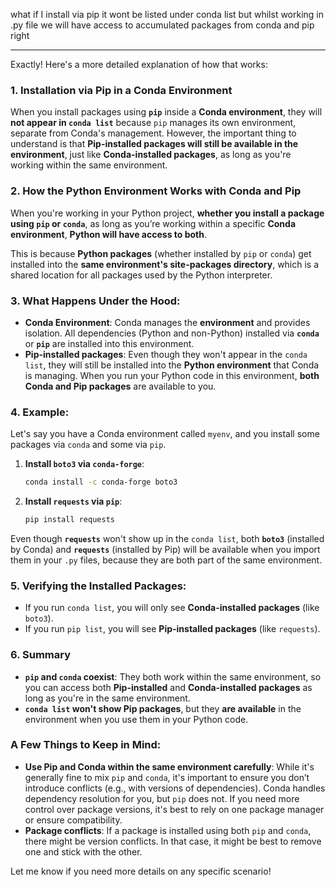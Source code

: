 what if I install via pip 
it wont be listed under conda list
but whilst working in .py file
we will have access to accumulated packages from conda and pip right

---

Exactly! Here's a more detailed explanation of how that works:

### 1. **Installation via Pip in a Conda Environment**

When you install packages using **`pip`** inside a **Conda environment**, they will **not appear in `conda list`** because `pip` manages its own environment, separate from Conda's management. However, the important thing to understand is that **Pip-installed packages will still be available in the environment**, just like **Conda-installed packages**, as long as you're working within the same environment.

### 2. **How the Python Environment Works with Conda and Pip**

When you're working in your Python project, **whether you install a package using `pip` or `conda`**, as long as you’re working within a specific **Conda environment**, **Python will have access to both**.

This is because **Python packages** (whether installed by `pip` or `conda`) get installed into the **same environment's site-packages directory**, which is a shared location for all packages used by the Python interpreter.

### 3. **What Happens Under the Hood:**

* **Conda Environment**: Conda manages the **environment** and provides isolation. All dependencies (Python and non-Python) installed via **`conda`** or **`pip`** are installed into this environment.
* **Pip-installed packages**: Even though they won't appear in the `conda list`, they will still be installed into the **Python environment** that Conda is managing. When you run your Python code in this environment, **both Conda and Pip packages** are available to you.

### 4. **Example:**

Let's say you have a Conda environment called `myenv`, and you install some packages via `conda` and some via `pip`.

1. **Install `boto3` via `conda-forge`**:

   ```bash
   conda install -c conda-forge boto3
   ```

2. **Install `requests` via `pip`**:

   ```bash
   pip install requests
   ```

Even though **`requests`** won't show up in the `conda list`, both **`boto3`** (installed by Conda) and **`requests`** (installed by Pip) will be available when you import them in your `.py` files, because they are both part of the same environment.

### 5. **Verifying the Installed Packages:**

* If you run `conda list`, you will only see **Conda-installed packages** (like `boto3`).
* If you run `pip list`, you will see **Pip-installed packages** (like `requests`).

### 6. **Summary**

* **`pip` and `conda` coexist**: They both work within the same environment, so you can access both **Pip-installed** and **Conda-installed packages** as long as you're in the same environment.
* **`conda list` won't show Pip packages**, but they **are available** in the environment when you use them in your Python code.

### A Few Things to Keep in Mind:

* **Use Pip and Conda within the same environment carefully**: While it's generally fine to mix `pip` and `conda`, it's important to ensure you don’t introduce conflicts (e.g., with versions of dependencies). Conda handles dependency resolution for you, but `pip` does not. If you need more control over package versions, it's best to rely on one package manager or ensure compatibility.
* **Package conflicts**: If a package is installed using both `pip` and `conda`, there might be version conflicts. In that case, it might be best to remove one and stick with the other.

Let me know if you need more details on any specific scenario!
